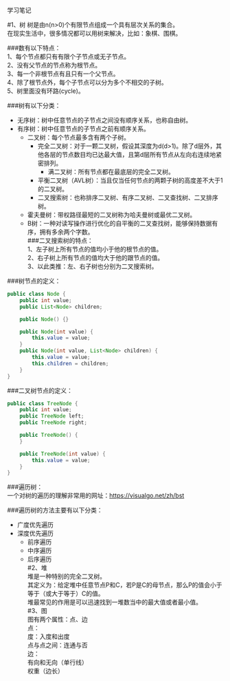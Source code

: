 学习笔记

#1、树
    树是由n(n>0)个有限节点组成一个具有层次关系的集合。  
    在现实生活中，很多情况都可以用树来解决，比如：象棋、围棋。

###数有以下特点：  
    1、每个节点都只有有限个子节点或无子节点。  
    2、没有父节点的节点称为根节点。  
    3、每一个非根节点有且只有一个父节点。  
    4、除了根节点外，每个子节点可以分为多个不相交的子树。  
    5、树里面没有环路(cycle)。  

###树有以下分类：  
* 无序树：树中任意节点的子节点之间没有顺序关系，也称自由树。  
* 有序树：树中任意节点的子节点之前有顺序关系。  
  * 二叉树：每个节点最多含有两个子树。
    * 完全二叉树：对于一颗二叉树，假设其深度为d(d>1)。除了d层外，其他各层的节点数目均已达最大值，且第d层所有节点从左向右连续地紧密排列。  
      * 满二叉树：所有节点都在最底层的完全二叉树。  
    * 平衡二叉树（AVL树）：当且仅当任何节点的两颗子树的高度差不大于1的二叉树。  
    * 二叉搜索树：也称排序二叉树、有序二叉树、二叉查找树、二叉排序树。  
  * 霍夫曼树：带权路径最短的二叉树称为哈夫曼树或最优二叉树。  
  * B树：一种对读写操作进行优化的自平衡的二叉查找树，能够保持数据有序，拥有多余两个字数。  
###二叉搜索树的特点：  
    1、左子树上所有节点的值均小于他的根节点的值。  
    2、右子树上所有节点的值均大于他的跟节点的值。  
    3、以此类推：左、右子树也分别为二叉搜索树。  

###树节点的定义：  
```java
public class Node {
    public int value;
    public List<Node> children;

    public Node() {}

    public Node(int value) {
        this.value = value;
    }
    public Node(int value, List<Node> children) {
        this.value = value;
        this.children = children;
    }
}
```
###二叉树节点的定义：
```java
public class TreeNode {
    public int value;
    public TreeNode left;
    public TreeNode right;

    public TreeNode() {
    }

    public TreeNode(int value) {
        this.value = value;
    }
}
```
###遍历树：  
    一个对树的遍历的理解非常用的网址：https://visualgo.net/zh/bst  

###遍历树的方法主要有以下分类：  
* 广度优先遍历  
* 深度优先遍历  
  * 前序遍历  
  * 中序遍历  
  * 后序遍历  
#2、堆  
    堆是一种特别的完全二叉树。  
    其定义为：给定堆中任意节点P和C，若P是C的母节点，那么P的值会小于等于（或大于等于）C的值。  
    堆最常见的作用是可以迅速找到一堆数当中的最大值或者最小值。  
#3、图  
    图有两个属性：点、边  
    点：  
        度：入度和出度  
        点与点之间：连通与否  
    边：  
        有向和无向（单行线）  
        权重（边长）  
